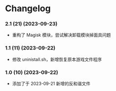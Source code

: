 # Changelog

### 2.1 (21) (2023-09-23)

- 重构了 Magisk 模块，尝试解决卸载模块掉面具问题

### 1.1 (11) (2023-09-22)

- 修改 uninistall.sh，新增恢复原本游戏文件程序

### 1.0 (10) (2023-09-22)

- 添加了于 2023-09-21 新增的反和谐文件
